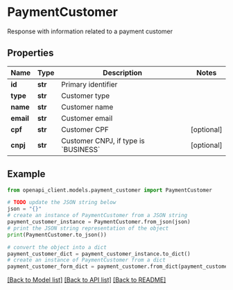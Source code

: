 # PaymentCustomer

Response with information related to a payment customer

## Properties

Name | Type | Description | Notes
------------ | ------------- | ------------- | -------------
**id** | **str** | Primary identifier | 
**type** | **str** | Customer type | 
**name** | **str** | Customer name | 
**email** | **str** | Customer email | 
**cpf** | **str** | Customer CPF | [optional] 
**cnpj** | **str** | Customer CNPJ, if type is &#x60;BUSINESS&#x60; | [optional] 

## Example

```python
from openapi_client.models.payment_customer import PaymentCustomer

# TODO update the JSON string below
json = "{}"
# create an instance of PaymentCustomer from a JSON string
payment_customer_instance = PaymentCustomer.from_json(json)
# print the JSON string representation of the object
print(PaymentCustomer.to_json())

# convert the object into a dict
payment_customer_dict = payment_customer_instance.to_dict()
# create an instance of PaymentCustomer from a dict
payment_customer_form_dict = payment_customer.from_dict(payment_customer_dict)
```
[[Back to Model list]](../README.md#documentation-for-models) [[Back to API list]](../README.md#documentation-for-api-endpoints) [[Back to README]](../README.md)


